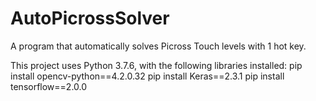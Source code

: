 # AutoPicrossSolver
A program that automatically solves Picross Touch levels with 1 hot key.

This project uses Python 3.7.6, with the following libraries installed:
pip install opencv-python==4.2.0.32
pip install Keras==2.3.1
pip install tensorflow==2.0.0

